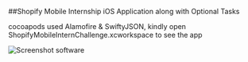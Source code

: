 ##Shopify Mobile Internship iOS Application along with Optional Tasks

cocoapods used Alamofire & SwiftyJSON, kindly open ShopifyMobileInternChallenge.xcworkspace to see the app


![Screenshot software](https://github.com/credo92/ShopifyMobileInternChallenge/blob/master/mobile.png "screenshot software")

